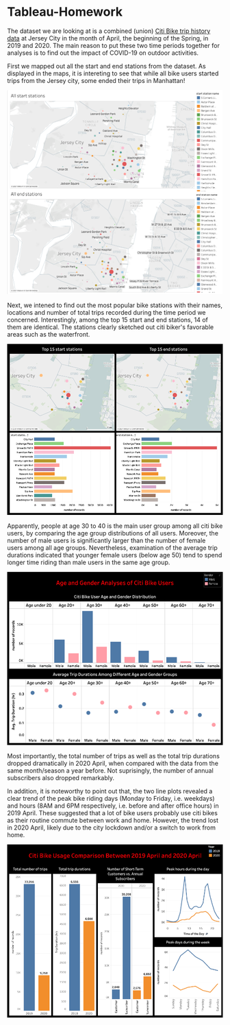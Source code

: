 # Tableau-Homework

The dataset we are looking at is a combined (union) [Citi Bike trip history data](https://s3.amazonaws.com/tripdata/index.html) at Jersey City in the month of April, the beginning of the Spring, in 2019 and 2020. The main reason to put these two time periods together for analyses is to find out the impact of COVID-19 on outdoor activities. 

First we mapped out all the start and end stations from the dataset. As displayed in the maps, it is intereting to see that while all bike users started trips from the Jersey city, some ended their trips in Manhattan!

![all station maps](Images/all_stations.png)

Next, we intened to find out the most popular bike stations with their names, locations and number of total trips recorded during the time period we concerned. Interestingly, among the top 15 start and end stations, 14 of them are identical. The stations clearly sketched out citi biker's favorable areas such as the waterfront.

![top station maps](Images/top_stations.png)

Apparently, people at age 30 to 40 is the main user group among all citi bike users, by comparing the age group distributions of all users. Moreover, the number of male users is significantly larger than the number of female users among all age groups. Nevertheless, examination of the average trip durations indicated that younger female users (below age 50) tend to spend longer time riding than male users in the same age group.

![age and gender analyses](Images/age_gender.png)

Most importantly, the total number of trips as well as the total trip durations dropped dramatically in 2020 April, when compared with the data from the same month/season a year before. Not suprisingly, the number of annual subscribers also dropped remarkably. 

In addition, it is noteworthy to point out that, the two line plots revealed a clear trend of the peak bike riding days (Monday to Friday, i.e. weekdays) and hours (8AM and 6PM respectively, i.e. before and after office hours) in 2019 April. These suggested that a lot of bike users probably use citi bikes as their routine commute between work and home. However, the trend lost in 2020 April, likely due to the city lockdown and/or a switch to work from home. 

![year analyses](Images/year.png)